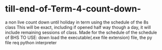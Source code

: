 # till-end-of-Term-4-count-down-
a non live count down until holiday in term using the schedule of the 8s class
This will be exact, including if opened half way though a day, it will include remaining sessions of class.
Made for the schedule of the schedule of BHS
TO USE: down load the executable(.exe file extension) file, the py file req python interpreter

